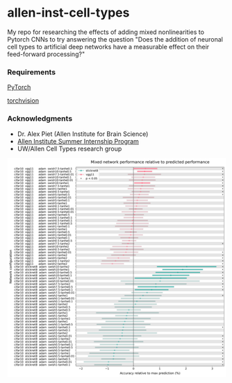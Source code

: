 # allen-inst-cell-types

My repo for researching the effects of adding mixed nonlinearities to Pytorch CNNs to try answering the question "Does the addition of neuronal cell types to artificial deep networks have a measurable effect on their feed-forward processing?"

### Requirements
[PyTorch](https://github.com/pytorch/pytorch)

[torchvision](https://github.com/pytorch/vision)

### Acknowledgments
- Dr. Alex Piet (Allen Institute for Brain Science)
- [Allen Institute Summer Internship Program](https://alleninstitute.org/careers/internships/)
- UW/Allen Cell Types research group

![perf vs max prediction](max_prediction.png)

